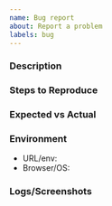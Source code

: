 ```yaml
---
name: Bug report
about: Report a problem
labels: bug
---
```


### Description

### Steps to Reproduce

### Expected vs Actual

### Environment
- URL/env:
- Browser/OS:

### Logs/Screenshots

